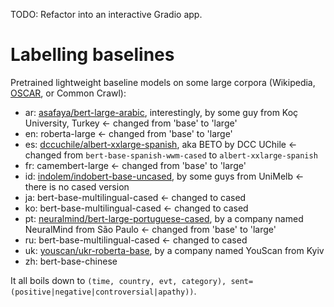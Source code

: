 TODO: Refactor into an interactive Gradio app.

# Labelling baselines
Pretrained lightweight baseline models on some large corpora (Wikipedia, [OSCAR](https://github.com/oscar-project/ungoliant), or Common Crawl):
* ar: [asafaya/bert-large-arabic](https://github.com/alisafaya/Arabic-BERT), interestingly, by some guy from Koç University, Turkey    <- changed from 'base' to 'large'
* en: roberta-large    <- changed from 'base' to 'large'
* es: [dccuchile/albert-xxlarge-spanish](https://github.com/dccuchile/beto), aka BETO by DCC UChile    <- changed from `bert-base-spanish-wwm-cased` to `albert-xxlarge-spanish`
* fr: camembert-large    <- changed from 'base' to 'large'
* id: [indolem/indobert-base-uncased](https://github.com/indolem/indolem), by some guys from UniMelb    <- there is no cased version
* ja: bert-base-multilingual-cased    <- changed to cased
* ko: bert-base-multilingual-cased    <- changed to cased
* pt: [neuralmind/bert-large-portuguese-cased](https://github.com/neuralmind-ai/portuguese-bert), by a company named NeuralMind from São Paulo    <- changed from 'base' to 'large'
* ru: bert-base-multilingual-cased    <- changed to cased
* uk: [youscan/ukr-roberta-base](https://github.com/youscan/language-models), by a company named YouScan from Kyiv
* zh: bert-base-chinese

It all boils down to `(time, country, evt, category), sent=(positive|negative|controversial|apathy))`.
